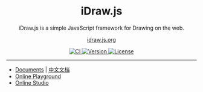 <h1 align="center">iDraw.js</h1>

<p align="center">iDraw.js is a simple JavaScript framework for Drawing on the web.</p>


<p align="center"><a href="https://idraw.js.org">idraw.js.org</a></p>


<p align="center">
  <a title="CI" href="https://github.com/idrawjs/idraw/actions/workflows/node.js.yml">
    <img src="https://github.com/idrawjs/idraw/actions/workflows/node.js.yml/badge.svg?branch=main" alt="CI">
  <a>

  <a href="https://www.npmjs.com/package/idraw">
    <img src="https://img.shields.io/npm/v/idraw.svg?sanitize=idraw" alt="Version">
  </a>
  <a href="https://www.npmjs.com/package/idraw">
    <img src="https://img.shields.io/npm/l/idraw.svg?sanitize=true" alt="License">
  </a>
</p>


<!-- [![Node.js CI](https://github.com/idrawjs/idraw/actions/workflows/node.js.yml/badge.svg?branch=main)](https://github.com/idrawjs/idraw/actions/workflows/node.js.yml) -->

<hr/>


- [Documents](https://idrawjs.github.io/docs/en/) | [中文文档](https://idrawjs.github.io/docs/zh/) 
- [Online Playground](https://idrawjs.github.io/playground/)
- [Online Studio](https://idrawjs.github.io/studio/)